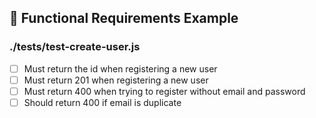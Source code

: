 ## 🔖 Functional Requirements Example

### ./tests/test-create-user.js

- [ ] Must return the id when registering a new user
- [ ] Must return 201 when registering a new user
- [ ] Must return 400 when trying to register without email and password
- [ ] Should return 400 if email is duplicate
